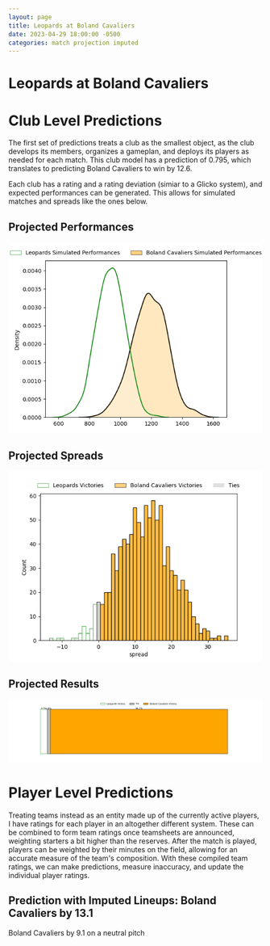 ```yaml
---  
layout: page  
title: Leopards at Boland Cavaliers  
date: 2023-04-29 18:00:00 -0500  
categories: match projection imputed  
---
```

# Leopards at Boland Cavaliers

# Club Level Predictions


The first set of predictions treats a club as the smallest object, as the club develops its members, organizes a gameplan, and deploys its players as needed for each match. This club model has a prediction of 0.795, which translates to predicting Boland Cavaliers to win by 12.6.

Each club has a rating and a rating deviation (simiar to a Glicko system), and expected performances can be generated. This allows for simulated matches and spreads like the ones below.
## Projected Performances


![Projected Performances](plots/performances_2023-04-29-BolandCavaliers-Leopards.png)
## Projected Spreads


![Projected Spreads](plots/spreads_2023-04-29-BolandCavaliers-Leopards.png)
## Projected Results


![Projected Results](plots/resultbar_2023-04-29-BolandCavaliers-Leopards.png)
# Player Level Predictions


Treating teams instead as an entity made up of the currently active players, I have ratings for each player in an altogether different system. These can be combined to form team ratings once teamsheets are announced, weighting starters a bit higher than the reserves. After the match is played, players can be weighted by their minutes on the field, allowing for an accurate measure of the team's composition. With these compiled team ratings, we can make predictions, measure inaccuracy, and update the individual player ratings.
## Prediction with Imputed Lineups: Boland Cavaliers by 13.1


Boland Cavaliers by 9.1 on a neutral pitch

